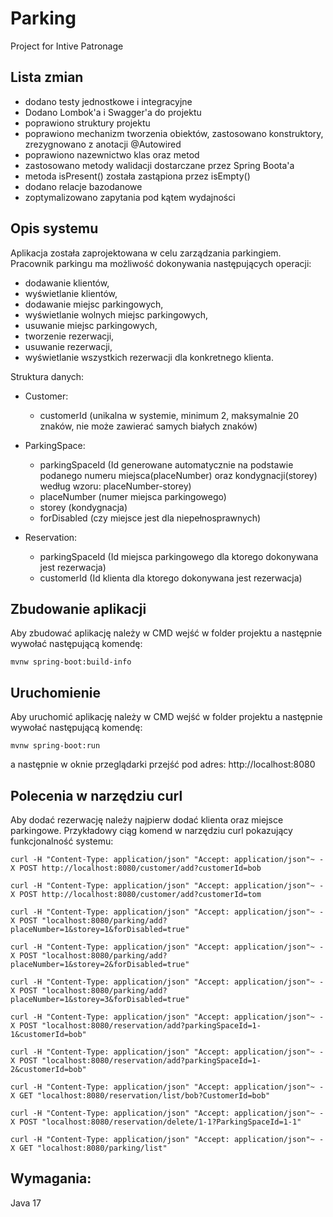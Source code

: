 # Parking
Project for Intive Patronage

## Lista zmian
* dodano testy jednostkowe i integracyjne
* Dodano Lombok'a i Swagger'a do projektu
* poprawiono struktury projektu
* poprawiono mechanizm tworzenia obiektów, zastosowano konstruktory, zrezygnowano z anotacji @Autowired
* poprawiono nazewnictwo klas oraz metod
* zastosowano metody walidacji dostarczane przez Spring Boota'a
* metoda isPresent() została zastąpiona przez isEmpty()
* dodano relacje bazodanowe
* zoptymalizowano zapytania pod kątem wydajności

## Opis systemu
Aplikacja została zaprojektowana w celu zarządzania parkingiem. Pracownik parkingu ma możliwość dokonywania następujących operacji:
* dodawanie klientów,
* wyświetlanie klientów,
* dodawanie miejsc parkingowych,
* wyświetlanie wolnych miejsc parkingowych,
* usuwanie miejsc parkingowych,
* tworzenie rezerwacji,
* usuwanie rezerwacji,
* wyświetlanie wszystkich rezerwacji dla konkretnego klienta.

Struktura danych:
* Customer:
  - customerId (unikalna w systemie, minimum 2, maksymalnie 20 znaków, nie może zawierać samych białych znaków)
 
* ParkingSpace:
  - parkingSpaceId (Id generowane automatycznie na podstawie podanego numeru miejsca(placeNumber) oraz kondygnacji(storey) według wzoru: placeNumber-storey)
  - placeNumber (numer miejsca parkingowego)
  - storey (kondygnacja)
  - forDisabled (czy miejsce jest dla niepełnosprawnych)
  
* Reservation:
  - parkingSpaceId (Id miejsca parkingowego dla ktorego dokonywana jest rezerwacja)
  - customerId (Id klienta dla ktorego dokonywana jest rezerwacja)
  
  
 ## Zbudowanie aplikacji
  Aby zbudować aplikację należy w CMD wejść w folder projektu a następnie wywołać następującą komendę:
  ```curl
  mvnw spring-boot:build-info
  ```
  
 ## Uruchomienie
  Aby uruchomić aplikację należy w CMD wejść w folder projektu a następnie wywołać następującą komendę:
  
  ```curl
  mvnw spring-boot:run
  ```
 a następnie w oknie przeglądarki przejść pod adres: http://localhost:8080
 
 
## Polecenia w narzędziu curl
 Aby dodać rezerwację należy najpierw dodać klienta oraz miejsce parkingowe. Przykładowy ciąg komend w narzędziu curl pokazujący funkcjonalność systemu:

 ```curl
 curl -H "Content-Type: application/json" "Accept: application/json"~ -X POST http://localhost:8080/customer/add?customerId=bob
 
 curl -H "Content-Type: application/json" "Accept: application/json"~ -X POST http://localhost:8080/customer/add?customerId=tom
 
 curl -H "Content-Type: application/json" "Accept: application/json"~ -X POST "localhost:8080/parking/add?placeNumber=1&storey=1&forDisabled=true"
 
 curl -H "Content-Type: application/json" "Accept: application/json"~ -X POST "localhost:8080/parking/add?placeNumber=1&storey=2&forDisabled=true"
 
 curl -H "Content-Type: application/json" "Accept: application/json"~ -X POST "localhost:8080/parking/add?placeNumber=1&storey=3&forDisabled=true"
 
 curl -H "Content-Type: application/json" "Accept: application/json"~ -X POST "localhost:8080/reservation/add?parkingSpaceId=1-1&customerId=bob"
 
 curl -H "Content-Type: application/json" "Accept: application/json"~ -X POST "localhost:8080/reservation/add?parkingSpaceId=1-2&customerId=bob"
 
 curl -H "Content-Type: application/json" "Accept: application/json"~ -X GET "localhost:8080/reservation/list/bob?CustomerId=bob"
 
 curl -H "Content-Type: application/json" "Accept: application/json"~ -X POST "localhost:8080/reservation/delete/1-1?ParkingSpaceId=1-1"
 
 curl -H "Content-Type: application/json" "Accept: application/json"~ -X GET "localhost:8080/parking/list"
 ```
 
## Wymagania:
 Java 17



 
 

 

  
  
  
  
  
  
